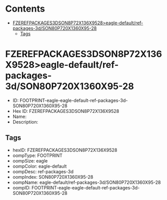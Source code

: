 



Contents
========

* [FZEREFPACKAGES3DSON8P72X136X9528>eagle-default/ref-packages-3d/SON80P720X1360X95-28](#fzerefpackages3dson8p72x136x9528eagle-defaultref-packages-3dson80p720x1360x95-28)
	* [Tags](#tags)

# FZEREFPACKAGES3DSON8P72X136X9528>eagle-default/ref-packages-3d/SON80P720X1360X95-28

- ID: FOOTPRINT-eagle-eagle-default-ref-packages-3d-SON80P720X1360X95-28
- Hex ID: FZEREFPACKAGES3DSON8P72X136X9528
- Name: 
- Description: 

## Tags

- hexID: FZEREFPACKAGES3DSON8P72X136X9528
- oompType: FOOTPRINT
- oompSize: eagle
- oompColor: eagle-default
- oompDesc: ref-packages-3d
- oompIndex: SON80P720X1360X95-28
- oompName: eagle-default/ref-packages-3d/SON80P720X1360X95-28
- oompID: FOOTPRINT-eagle-eagle-default-ref-packages-3d-SON80P720X1360X95-28
